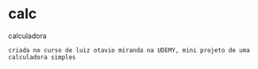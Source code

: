 # calc
 calculadora

 ``criada no curso de luiz otavio miranda na UDEMY, mini projeto de uma calculadora simples``
